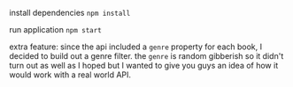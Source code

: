 install dependencies
`npm install`

run application
`npm start`

extra feature:
since the api included a `genre` property for each book, I decided to build out a genre filter. the `genre` is random gibberish so it didn't turn out as well as I hoped but I wanted to give you guys an idea of how it would work with a real world API.
